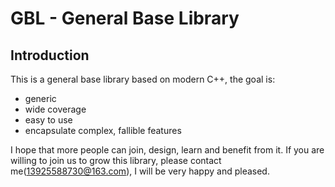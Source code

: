 # GBL - General Base Library

## Introduction
This is a general base library based on modern C++, the goal is:
* generic
* wide coverage
* easy to use
* encapsulate complex, fallible features

I hope that more people can join, design, learn and benefit from it. If you are willing to join us to grow this library, please contact me(13925588730@163.com), I will be very happy and pleased.

